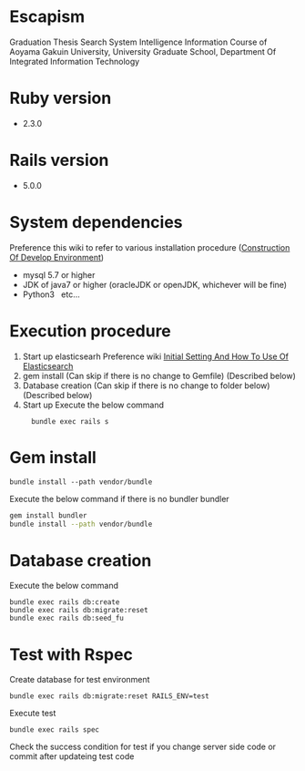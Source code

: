 # Escapism
Graduation Thesis Search System
Intelligence Information Course of Aoyama Gakuin University, University Graduate School, Department Of Integrated Information Technology 

# Ruby version

* 2.3.0

# Rails version

* 5.0.0

# System dependencies
Preference this wiki to refer to various installation procedure ([Construction Of Develop Environment](https://github.com/yaaaaashiki/Escapism/wiki))
* mysql 5.7 or higher
* JDK of java7 or higher (oracleJDK or openJDK, whichever will be fine)
* Python3  
etc...

# Execution procedure
1. Start up elasticsearh
  Preference wiki [Initial Setting And How To Use Of Elasticsearch](https://github.com/yaaaaashiki/Escapism/wiki/Elasticsearch%E3%81%AE%E5%88%9D%E6%9C%9F%E8%A8%AD%E5%AE%9A%E3%81%A8%E4%BD%BF%E7%94%A8%E6%B3%95)
2. gem install (Can skip if there is no change to Gemfile)
  (Described below)
3. Database creation (Can skip if there is no change to folder below)
  (Described below)
4. Start up 
  Execute the below command
    ```
      bundle exec rails s
    ```

# Gem install 
```
bundle install --path vendor/bundle
```
Execute the below command if there is no bundler bundler
```bash
gem install bundler
bundle install --path vendor/bundle
```

# Database creation
Execute the below command
```
bundle exec rails db:create
bundle exec rails db:migrate:reset
bundle exec rails db:seed_fu
```

# Test with Rspec 
Create database for test environment 
```
bundle exec rails db:migrate:reset RAILS_ENV=test
```
Execute test
```
bundle exec rails spec 
```
Check the success condition for test if you change server side code
or commit after updateing test code
